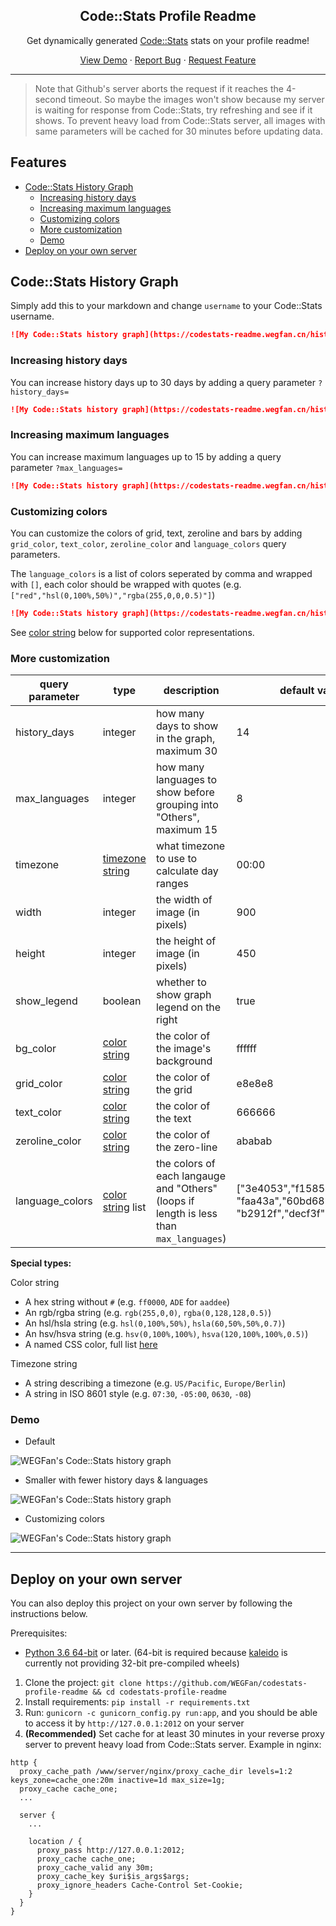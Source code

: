 <p align="center">
    <h2 align="center">Code::Stats Profile Readme</h2>
    <p align="center">Get dynamically generated <a href="https://codestats.net">Code::Stats</a> stats on your profile readme!</p>
</p>

<p align="center">
    <a href="#demo">View Demo</a>
    ·
    <a href="https://github.com/WEGFan/codestats-profile-readme/issues">Report Bug</a>
    ·
    <a href="https://github.com/WEGFan/codestats-profile-readme/issues">Request Feature</a>
</p>

---

> Note that Github's server aborts the request if it reaches the 4-second timeout. So maybe the images won't show because my server is waiting for response from Code::Stats, try refreshing and see if it shows.
> To prevent heavy load from Code::Stats server, all images with same parameters will be cached for 30 minutes before updating data.

## Features <!-- omit in toc -->

- [Code::Stats History Graph](#codestats-history-graph)
  - [Increasing history days](#increasing-history-days)
  - [Increasing maximum languages](#increasing-maximum-languages)
  - [Customizing colors](#customizing-colors)
  - [More customization](#more-customization)
  - [Demo](#demo)
- [Deploy on your own server](#deploy-on-your-own-server)

## Code::Stats History Graph

Simply add this to your markdown and change `username` to your Code::Stats username.

```markdown
![My Code::Stats history graph](https://codestats-readme.wegfan.cn/history-graph/username)
```

### Increasing history days

You can increase history days up to 30 days by adding a query parameter `?history_days=`

```markdown
![My Code::Stats history graph](https://codestats-readme.wegfan.cn/history-graph/username?history_days=30)
```

### Increasing maximum languages

You can increase maximum languages up to 15 by adding a query parameter `?max_languages=`

```markdown
![My Code::Stats history graph](https://codestats-readme.wegfan.cn/history-graph/username?max_languages=15)
```

### Customizing colors

You can customize the colors of grid, text, zeroline and bars by adding `grid_color`, `text_color`, `zeroline_color` and `language_colors` query parameters.

The `language_colors` is a list of colors seperated by comma and wrapped with `[]`, each color should be wrapped with quotes (e.g. `["red","hsl(0,100%,50%)","rgba(255,0,0,0.5)"]`)

```markdown
![My Code::Stats history graph](https://codestats-readme.wegfan.cn/history-graph/username?grid_color=e8e8e8&text_color=666666&zeroline_color=ababab&language_colors=["red","green","blue"])
```

See [color string](#color-string) below for supported color representations.

### More customization

| query parameter | type                                | description                                                                             | default value                                                                          |
| --------------- | ----------------------------------- | --------------------------------------------------------------------------------------- | -------------------------------------------------------------------------------------- |
| history_days    | integer                             | how many days to show in the graph, maximum 30                                          | 14                                                                                     |
| max_languages   | integer                             | how many languages to show before grouping into "Others", maximum 15                    | 8                                                                                      |
| timezone        | [timezone string](#timezone-string) | what timezone to use to calculate day ranges                                            | 00:00                                                                                  |
| width           | integer                             | the width of image (in pixels)                                                          | 900                                                                                    |
| height          | integer                             | the height of image (in pixels)                                                         | 450                                                                                    |
| show_legend     | boolean                             | whether to show graph legend on the right                                               | true                                                                                   |
| bg_color        | [color string](#color-string)       | the color of the image's background                                                     | ffffff                                                                                 |
| grid_color      | [color string](#color-string)       | the color of the grid                                                                   | e8e8e8                                                                                 |
| text_color      | [color string](#color-string)       | the color of the text                                                                   | 666666                                                                                 |
| zeroline_color  | [color string](#color-string)       | the color of the zero-line                                                              | ababab                                                                                 |
| language_colors | [color string](#color-string) list  | the colors of each langauge and "Others" (loops if length is less than `max_languages`) | \["3e4053","f15854","5da5da", "faa43a","60bd68","f17cb0", "b2912f","decf3f","b276b2"\] |

**Special types:**

<span id="color-string">Color string</span>

- A hex string without `#` (e.g. `ff0000`, `ADE` for `aaddee`)
- An rgb/rgba string (e.g. `rgb(255,0,0)`, `rgba(0,128,128,0.5)`)
- An hsl/hsla string (e.g. `hsl(0,100%,50%)`, `hsla(60,50%,50%,0.7)`)
- An hsv/hsva string (e.g. `hsv(0,100%,100%)`, `hsva(120,100%,100%,0.5)`)
- A named CSS color, full list [here](http://www.w3.org/TR/css3-color/#svg-color)
  
<span id="timezone-string">Timezone string</span>

- A string describing a timezone (e.g. `US/Pacific`, `Europe/Berlin`)
- A string in ISO 8601 style (e.g. `07:30`, `-05:00`, `0630`, `-08`)

### Demo

- Default

![WEGFan's Code::Stats history graph](https://codestats-readme.wegfan.cn/history-graph/WEGFan)

- Smaller with fewer history days & languages

![WEGFan's Code::Stats history graph](https://codestats-readme.wegfan.cn/history-graph/WEGFan?width=500&height=200&history_days=7&max_languages=5)

- Customizing colors

![WEGFan's Code::Stats history graph](https://codestats-readme.wegfan.cn/history-graph/WEGFan?bg_color=111&text_color=aaa&grid_color=333&language_colors=["3e4053","cc4b48","518fbd","ba7a2b","60bd68","f17cb0","b2912f","c71585","b276b2"])

---

## Deploy on your own server

You can also deploy this project on your own server by following the instructions below.

Prerequisites:

- [Python 3.6 64-bit](https://www.python.org/downloads/) or later. (64-bit is required because [kaleido](https://github.com/plotly/Kaleido) is currently not providing 32-bit pre-compiled wheels)

1. Clone the project: `git clone https://github.com/WEGFan/codestats-profile-readme && cd codestats-profile-readme`
2. Install requirements: `pip install -r requirements.txt`
3. Run: `gunicorn -c gunicorn_config.py run:app`, and you should be able to access it by `http://127.0.0.1:2012` on your server
4. **(Recommended)** Set cache for at least 30 minutes in your reverse proxy server to prevent heavy load from Code::Stats server. Example in nginx:

```nginx
http {
  proxy_cache_path /www/server/nginx/proxy_cache_dir levels=1:2 keys_zone=cache_one:20m inactive=1d max_size=1g;
  proxy_cache cache_one;
  ...

  server {
    ...

    location / {
      proxy_pass http://127.0.0.1:2012;
      proxy_cache cache_one;
      proxy_cache_valid any 30m;
      proxy_cache_key $uri$is_args$args;
      proxy_ignore_headers Cache-Control Set-Cookie;
    }
  }
}
```
